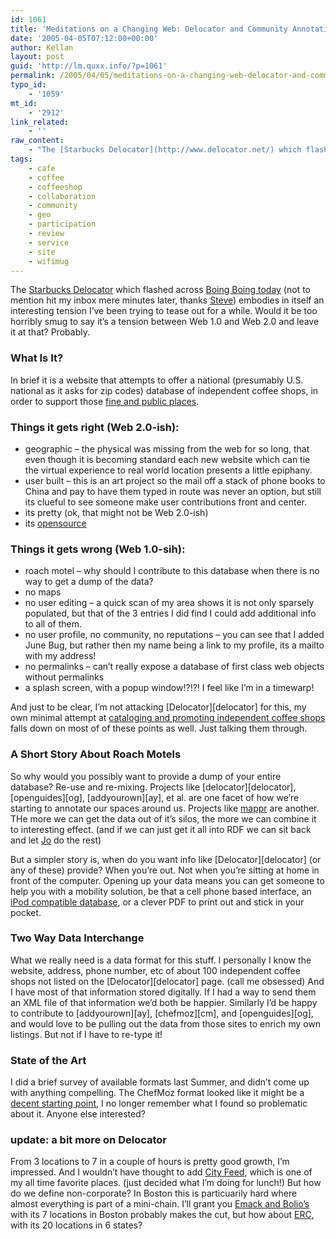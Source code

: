 ```yaml
---
id: 1061
title: 'Meditations on a Changing Web: Delocator and Community Annotations'
date: '2005-04-05T07:12:00+00:00'
author: Kellan
layout: post
guid: 'http://lm.quxx.info/?p=1061'
permalink: /2005/04/05/meditations-on-a-changing-web-delocator-and-community-annotations/
typo_id:
    - '1059'
mt_id:
    - '2912'
link_related:
    - ''
raw_content:
    - "The [Starbucks Delocator](http://www.delocator.net/) which flashed across [Boing Boing today](http://www.boingboing.net/2005/04/04/antistarbucks_site_d.html) (not to mention hit my inbox mere minutes later, thanks [Steve](http://revo.bierfaristo.com/sbrewer.html)) embodies in itself an interesting tension I\\'ve been trying to tease out for a while.  Would it be too horribly smug to say it\\'s a tension between Web 1.0 and Web 2.0 and leave it at that?  Probably. \r\n\r\n### What Is It?\r\n\r\nIn brief it is a website that attempts to offer a national (presumably U.S. national as it asks for zip codes) database of independent coffee shops, in order to support those [fine and public places](http://techstrategy.typepad.com/emerging/2005/01/great_good_spac.html).\n### Things it gets right (Web 2.0-ish):\r\n\r\n*  geographic - the physical was missing from the web for so long, that even though it is becoming standard each new website which can tie the virtual experience to real world location presents a little epiphany.\r\n*  user built - this is an art project so the mail off a stack of phone books to China and pay to have them typed in route was never an option, but still its clueful to see someone make user contributions front and center.\r\n*  its pretty (ok, that might not be Web 2.0-ish)\r\n*  its [opensource](http://www.delocator.net/toolkit.htm)\r\n\r\n### Things it gets wrong (Web 1.0-sih):\r\n\r\n* roach motel - why should I contribute to this database when there is no way to get a dump of the data?\r\n* no maps\r\n* no user editing - a quick scan of my area shows it is not only sparsely populated, but that of the 3 entries I did find I could add additional info to all of them.\r\n* no user profile, no community, no reputations - you can see that I added June Bug, but rather then my name being a link to my profile, its a mailto with my address!\r\n* no permalinks - can\\'t really expose a database of first class web objects without permalinks\r\n* a splash screen, with a popup window!?!?!  I feel like I\\'m in a timewarp!\r\n\r\nAnd just to be clear, I\\'m not attacking [Delocator][delocator] for this, my own minimal attempt at [cataloging and promoting independent coffee shops](http://wifimug.org/) falls down on most of of these points as well.  Just talking them through.\r\n\r\n### A Short Story About Roach Motels\r\n\r\nSo why would you possibly want to provide a dump of your entire database?  Re-use and re-mixing.  Projects like [delocator][delocator], [openguides][og], [addyourown][ay], et al. are one facet of how we\\'re starting to annotate our spaces around us.  Projects like [mappr](http://mappr.com/) are another.  THe more we can get the data out of it\\'s silos, the more we can combine it to interesting effect. (and if we can just get it all into RDF we can sit back and let [Jo](http://frot.org/) do the rest)\r\n\r\nBut a simpler story is, when do you want info like [Delocator][delocator] (or any of these) provide?  When you\\'re out.  Not when you\\'re sitting at home in front of the computer.  Opening up your data means you can get someone to help you with a mobility solution, be that a cell phone based interface, an [iPod compatible database](http://pipod.sliceny.com/), or a clever PDF to print out and stick in your pocket.\r\n\r\n### Two Way Data Interchange\r\n\r\nWhat we really need is a data format for this stuff.   I personally I know the website, address, phone number, etc of about 100 independent coffee shops not listed on the [Delocator][delocator] page. (call me obsessed)  And I have most of that information stored digitally.  If I had a way to send them an XML file of that information we\\'d both be happier.  Similarly I\\'d be happy to contribute to [addyourown][ay], [chefmoz][cm], and [openguides][og], and would love to be pulling out the data from those sites to enrich my own listings.  But not if I have to re-type it!\r\n\r\n### State of the Art\r\n\r\nI did a brief survey of available formats last Summer, and didn\\'t come up with anything compelling.  The ChefMoz format looked like it might be a [decent starting point](http://chefmoz.org/rdf.html), I no longer remember what I found so problematic about it.  Anyone else interested?\r\n\r\n### update: a bit more on Delocator\r\n\r\nFrom 3 locations to 7 in a couple of hours is pretty good growth, I\\'m impressed.  And I wouldn\\'t have thought to add [City Feed](http://www.cityfeedandsupply.com/), which is one of my all time favorite places. (just decided what I\\'m doing for lunch!)  But how do we define non-corporate?  In Boston this is particuarily hard where almost everything is part of a mini-chain.  I\\'ll grant you [Emack and Bolio\\'s](http://www.emackandbolios.com/) with its 7 locations in Boston probably makes the cut, but how about [ERC](http://www.espressoroyale.com/), with its 20 locations in 6 states?\r\n\r\n[delocator]: http://www.delocator.net/\r\n[og]: http://openguides.org/\r\n[ay]: http://addyourown.com\r\n[cm]: http://chefmoz.org"
tags:
    - cafe
    - coffee
    - coffeeshop
    - collaboration
    - community
    - geo
    - participation
    - review
    - service
    - site
    - wifimug
---
```


The [Starbucks Delocator](http://www.delocator.net/) which flashed across [Boing Boing today](http://www.boingboing.net/2005/04/04/antistarbucks*site*d.html) (not to mention hit my inbox mere minutes later, thanks [Steve](http://revo.bierfaristo.com/sbrewer.html)) embodies in itself an interesting tension I’ve been trying to tease out for a while. Would it be too horribly smug to say it’s a tension between Web 1.0 and Web 2.0 and leave it at that? Probably.

### What Is It?

In brief it is a website that attempts to offer a national (presumably U.S. national as it asks for zip codes) database of independent coffee shops, in order to support those [fine and public places](http://techstrategy.typepad.com/emerging/2005/01/great*good*spac.html).

### Things it gets right (Web 2.0-ish):

- geographic – the physical was missing from the web for so long, that even though it is becoming standard each new website which can tie the virtual experience to real world location presents a little epiphany.
- user built – this is an art project so the mail off a stack of phone books to China and pay to have them typed in route was never an option, but still its clueful to see someone make user contributions front and center.
- its pretty (ok, that might not be Web 2.0-ish)
- its [opensource](http://www.delocator.net/toolkit.htm)

### Things it gets wrong (Web 1.0-sih):

- roach motel – why should I contribute to this database when there is no way to get a dump of the data?
- no maps
- no user editing – a quick scan of my area shows it is not only sparsely populated, but that of the 3 entries I did find I could add additional info to all of them.
- no user profile, no community, no reputations – you can see that I added June Bug, but rather then my name being a link to my profile, its a mailto with my address!
- no permalinks – can’t really expose a database of first class web objects without permalinks
- a splash screen, with a popup window!?!?! I feel like I’m in a timewarp!

And just to be clear, I’m not attacking [Delocator][delocator] for this, my own minimal attempt at [cataloging and promoting independent coffee shops](http://wifimug.org/) falls down on most of of these points as well. Just talking them through.

### A Short Story About Roach Motels

So why would you possibly want to provide a dump of your entire database? Re-use and re-mixing. Projects like [delocator][delocator], [openguides][og], [addyourown][ay], et al. are one facet of how we’re starting to annotate our spaces around us. Projects like [mappr](http://mappr.com/) are another. THe more we can get the data out of it’s silos, the more we can combine it to interesting effect. (and if we can just get it all into RDF we can sit back and let [Jo](http://frot.org/) do the rest)

But a simpler story is, when do you want info like [Delocator][delocator] (or any of these) provide? When you’re out. Not when you’re sitting at home in front of the computer. Opening up your data means you can get someone to help you with a mobility solution, be that a cell phone based interface, an [iPod compatible database](http://pipod.sliceny.com/), or a clever PDF to print out and stick in your pocket.

### Two Way Data Interchange

What we really need is a data format for this stuff. I personally I know the website, address, phone number, etc of about 100 independent coffee shops not listed on the [Delocator][delocator] page. (call me obsessed) And I have most of that information stored digitally. If I had a way to send them an XML file of that information we’d both be happier. Similarly I’d be happy to contribute to [addyourown][ay], [chefmoz][cm], and [openguides][og], and would love to be pulling out the data from those sites to enrich my own listings. But not if I have to re-type it!

### State of the Art

I did a brief survey of available formats last Summer, and didn’t come up with anything compelling. The ChefMoz format looked like it might be a [decent starting point](http://chefmoz.org/rdf.html), I no longer remember what I found so problematic about it. Anyone else interested?

### update: a bit more on Delocator

From 3 locations to 7 in a couple of hours is pretty good growth, I’m impressed. And I wouldn’t have thought to add [City Feed](http://www.cityfeedandsupply.com/), which is one of my all time favorite places. (just decided what I’m doing for lunch!) But how do we define non-corporate? In Boston this is particuarily hard where almost everything is part of a mini-chain. I’ll grant you [Emack and Bolio’s](http://www.emackandbolios.com/) with its 7 locations in Boston probably makes the cut, but how about [ERC](http://www.espressoroyale.com/), with its 20 locations in 6 states?